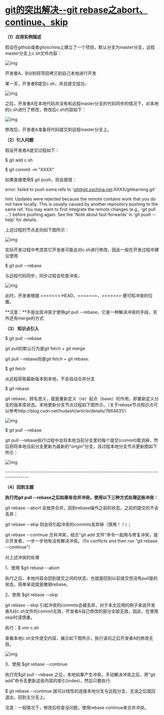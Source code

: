 # [git的突出解决--git rebase之abort、continue、skip](https://www.cnblogs.com/chenjunjie12321/p/6876220.html)

 

**（1）应用实例描述**

假设在github或者gitoschina上建立了一个项目，默认分支为master分支，远程master分支上c.sh文件内容：

 ![img](https://images2015.cnblogs.com/blog/1072097/201705/1072097-20170518230557072-2087356716.png)

开发者A、B分别将项目拷贝到自己本地进行开发

某一天，开发者B提交c.sh，并且提交成功，

 ![img](https://images2015.cnblogs.com/blog/1072097/201705/1072097-20170518230607228-813753957.png)

之后，开发者A在本地代码并没有和远程master分支的代码同步的情况下，对本地的c.sh进行了修改，修改后c.sh内容如下：

 ![img](https://images2015.cnblogs.com/blog/1072097/201705/1072097-20170518230629791-1139533697.png)

 修改后，开发者A准备将代码提交到远程master分支上。

 

**（2）引入问题**

 假设开发者A提交过程如下：

$ git add c.sh

$ git commit -m "XXXX"

如果直接使用$ git push，则会报错：

error: failed to push some refs to 'git@git.oschina.net:XXXX/gitlearning.git'

hint: Updates were rejected because the remote contains work that you do not have locally. This is usually caused by another repository pushing to the same ref. You may want to first integrate the remote changes (e.g., 'git pull ...') before pushing again. See the 'Note about fast-forwards' in 'git push --help' for details.

上述过程的节点走向如下图所示：

 ![img](https://images2015.cnblogs.com/blog/1072097/201705/1072097-20170518230820635-502955409.png)

实际开发过程中考虑其它开发者可能会对c.sh进行修改，因此一般在开发过程中建议使用

 $ git pull --rebase

与远程代码同步，同步过程会检查冲突，

 ![img](https://images2015.cnblogs.com/blog/1072097/201705/1072097-20170518230829713-1961201553.png)

此时，开发者根据 <<<<<<< HEAD，=======，>>>>>>> 便可知冲突的位置。

**注意：**不是出现冲突才使用git pull --rebase，它是一种解决冲突的手段，另外还有merge的方式

 

**（3） 知识点引入**

$ git pull --rebase

git pull的默认行为是git fetch + git merge

git pull --rebase则是git fetch + git rebase.

$ git fetch

从远程获取最新版本到本地，不会自动合并分支

$ git rebase

git rebase，顾名思义，就是重新定义（re）起点（base）的作用，即重新定义分支的版本库状态。本地更新分支节点过程如下图所示。（关于rebase节点知识点可以参考http://blog.csdn.net/hudashi/article/details/7664631/）

![img](https://images2015.cnblogs.com/blog/1072097/201705/1072097-20170518230935416-27345162.png)

$ git pull --rebase

 git pull --rebase执行过程中会将本地当前分支里的每个提交(commit)取消掉，然后把将本地当前分支更新为最新的"origin"分支，该过程本地分支节点更新图如下所示：

 ![img](https://images2015.cnblogs.com/blog/1072097/201705/1072097-20170518230945807-491631367.png)

 

\------------------------------------------------------------------------------------------

 

**（4）回到主题**

**执行完git pull --rebase之后如果有合并冲突，使用以下三种方式处理这些冲突：**

git rebase --abort 会放弃合并，回到rebase操作之前的状态，之前的提交的不会丢弃；

git rebase --skip 则会将引起冲突的commits丢弃掉（慎用！！）；

git rebase --continue 合并冲突，结合"git add 文件"命令一起用与修复冲突，提示开发者，一步一步地有没有解决冲突。（fix conflicts and then run "git rebase --continue"）

 

对上述冲突的处理

1、使用 $git rebase --abort

执行之后，本地内容会回到提交之间的状态，也就是回到以前提交但没有pull是的状态，简单来说就是撤销rebase。

 

2、使用 $git rebase --skip

git rebase --skip 引起冲突的commits会被丢弃，对于本文应用的例子来说开发者A对c.sh文件的commit无效，开发者A自己修改的部分全部无效，因此，在使用skip时请慎重。

执行：$ vim c.sh

查看本地c.sh文件提交内容，展示如下图所示，执行语句之后开发者A的修改无效。

 ![img](https://images2015.cnblogs.com/blog/1072097/201705/1072097-20170518231040307-1759319379.png)

 

3、使用 $git rebase --continue

执行完$git pull --rebase 之后，本地如果产生冲突，手动解决冲突之后，用"git add"命令去更新这些内容的索引(index)，然后只要执行:

$ git rebase --continue 就可以线性的连接本地分支与远程分支，无误之后就回退出，回到主分支上。

注意：一般情况下，修改后检查没问题，使用rebase continue来合并冲突。